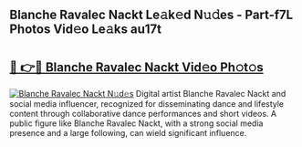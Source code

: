 ## Blanche Ravalec Nackt Le𝚊k𝚎d N𝚞𝚍es - Part-f7L Photos Vid𝚎o Le𝚊ks au17t

# <h2><a href="http://fb4ngl4.evod.top/?m=Blanche+Ravalec+Nackt">🔗 👉🔴 Blanche Ravalec Nackt Vid𝚎o Ph𝚘t𝚘s</a></h2>

[![Blanche Ravalec Nackt N𝚞d𝚎s](https://i.imgur.com/8V9OHl7.gif)](http://fb4ngl4.evod.top/?m=Blanche+Ravalec+Nackt)
Digital artist Blanche Ravalec Nackt and social media influencer, recognized for disseminating dance and lifestyle content through collaborative dance performances and short videos. A public figure like Blanche Ravalec Nackt, with a strong social media presence and a large following, can wield significant influence. 
